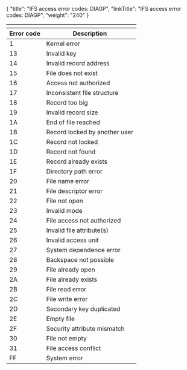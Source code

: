 {
    "title": "IFS access error codes: DIAGP",
    "linkTitle": "IFS access error codes: DIAGP",
    "weight": "240"
}<table>
   <th>
      <tr>
<th>Error code         </th>
<th>Description         </th>
      </tr>
   </thead>
   <tbody>
      <tr>
         <td>1         </td>
         <td>Kernel error         </td>
      </tr>
      <tr>
         <td>13         </td>
         <td>Invalid key         </td>
      </tr>
      <tr>
         <td>14         </td>
         <td>Invalid record address         </td>
      </tr>
      <tr>
         <td>15         </td>
         <td>File does not exist         </td>
      </tr>
      <tr>
         <td>16         </td>
         <td>Access not authorized         </td>
      </tr>
      <tr>
         <td>17         </td>
         <td>Inconsistent file structure         </td>
      </tr>
      <tr>
         <td>18         </td>
         <td>Record too big         </td>
      </tr>
      <tr>
         <td>19         </td>
         <td>Invalid record size         </td>
      </tr>
      <tr>
         <td>1A         </td>
         <td>End of file reached         </td>
      </tr>
      <tr>
         <td>1B         </td>
         <td>Record locked by another user         </td>
      </tr>
      <tr>
         <td>1C         </td>
         <td>Record not locked         </td>
      </tr>
      <tr>
         <td>1D         </td>
         <td>Record not found         </td>
      </tr>
      <tr>
         <td>1E         </td>
         <td>Record already exists         </td>
      </tr>
      <tr>
         <td>1F         </td>
         <td>Directory path error         </td>
      </tr>
      <tr>
         <td>20         </td>
         <td>File name error         </td>
      </tr>
      <tr>
         <td>21         </td>
         <td>File descriptor error         </td>
      </tr>
      <tr>
         <td>22         </td>
         <td>File not open         </td>
      </tr>
      <tr>
         <td>23         </td>
         <td>Invalid mode         </td>
      </tr>
      <tr>
         <td>24         </td>
         <td>File access not authorized         </td>
      </tr>
      <tr>
         <td>25         </td>
         <td>Invalid file attribute(s)         </td>
      </tr>
      <tr>
         <td>26         </td>
         <td>Invalid access unit         </td>
      </tr>
      <tr>
         <td>27         </td>
         <td>System dependence error         </td>
      </tr>
      <tr>
         <td>28         </td>
         <td>Backspace not possible         </td>
      </tr>
      <tr>
         <td>29         </td>
         <td>File already open         </td>
      </tr>
      <tr>
         <td>2A         </td>
         <td>File already exists         </td>
      </tr>
      <tr>
         <td>2B         </td>
         <td>File read error         </td>
      </tr>
      <tr>
         <td>2C         </td>
         <td>File write error         </td>
      </tr>
      <tr>
         <td>2D         </td>
         <td>Secondary key duplicated         </td>
      </tr>
      <tr>
         <td>2E         </td>
         <td>Empty file         </td>
      </tr>
      <tr>
         <td>2F         </td>
         <td>Security attribute mismatch         </td>
      </tr>
      <tr>
         <td>30         </td>
         <td>File not empty         </td>
      </tr>
      <tr>
         <td>31         </td>
         <td>File access conflict         </td>
      </tr>
      <tr>
         <td>FF         </td>
         <td>System error         </td>
      </tr>
   </tbody>
</table>
